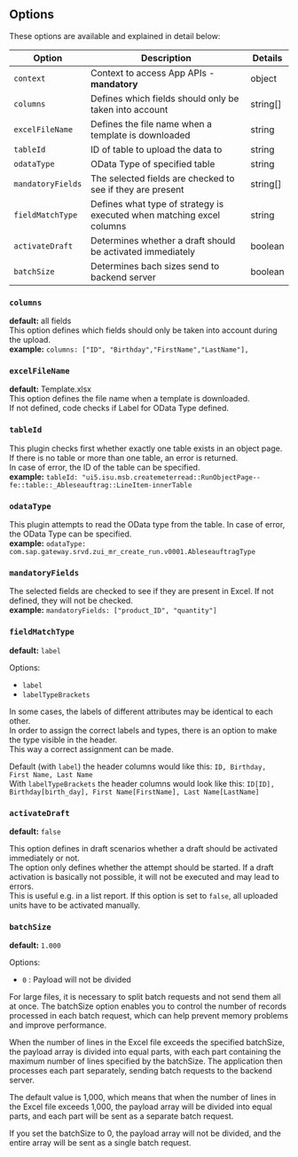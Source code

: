 ## Options

These options are available and explained in detail below:

| Option | Description | Details |
| ------ | --- | --- |
| `context` | Context to access App APIs - **mandatory**  | object |
| `columns` | Defines which fields should only be taken into account | string[] |
| `excelFileName` | Defines the file name when a template is downloaded | string |
| `tableId` | ID of table to upload the data to  | string |
| `odataType` | OData Type of specified table | string |
| `mandatoryFields`  | The selected fields are checked to see if they are present | string[] |
| `fieldMatchType` | Defines what type of strategy is executed when matching excel columns | string |
| `activateDraft` | Determines whether a draft should be activated immediately  | boolean |
| `batchSize` | Determines bach sizes send to backend server  | boolean |

### `columns`

**default:** all fields  
This option defines which fields should only be taken into account during the upload.  
**example:** `columns: ["ID", "Birthday","FirstName","LastName"],`

### `excelFileName`

**default:** Template.xlsx  
This option defines the file name when a template is downloaded.  
If not defined, code checks if Label for OData Type defined.

### `tableId`

This plugin checks first whether exactly one table exists in an object page.
If there is no table or more than one table, an error is returned.  
In case of error, the ID of the table can be specified.  
**example:** `tableId: "ui5.isu.msb.createmeterread::RunObjectPage--fe::table::_Ableseauftrag::LineItem-innerTable`

### `odataType`

This plugin attempts to read the OData type from the table.
In case of error, the OData Type can be specified.  
**example:** `odataType: com.sap.gateway.srvd.zui_mr_create_run.v0001.AbleseauftragType`

### `mandatoryFields`

The selected fields are checked to see if they are present in Excel.
If not defined, they will not be checked.  
**example:** `mandatoryFields: ["product_ID", "quantity"]`

### `fieldMatchType`

**default:** `label`

Options:  
- `label`  
- `labelTypeBrackets`

In some cases, the labels of different attributes may be identical to each other.  
In order to assign the correct labels and types, there is an option to make the type visible in the header.  
This way a correct assignment can be made.

Default (with `label`) the header columns would like this: `ID, Birthday, First Name, Last Name`  
With `labelTypeBrackets` the header columns would look like this: `ID[ID], Birthday[birth_day], First Name[FirstName], Last Name[LastName]`

### `activateDraft`

**default:** `false`

This option defines in draft scenarios whether a draft should be activated immediately or not.  
The option only defines whether the attempt should be started. If a draft activation is basically not possible, it will not be executed and may lead to errors.  
This is useful e.g. in a list report. If this option is set to `false`, all uploaded units have to be activated manually.

### `batchSize`

**default:** `1.000`

Options:  
- `0` : Payload will not be divided

For large files, it is necessary to split batch requests and not send them all at once. The batchSize option enables you to control the number of records processed in each batch request, which can help prevent memory problems and improve performance.

When the number of lines in the Excel file exceeds the specified batchSize, the payload array is divided into equal parts, with each part containing the maximum number of lines specified by the batchSize. The application then processes each part separately, sending batch requests to the backend server.

The default value is 1,000, which means that when the number of lines in the Excel file exceeds 1,000, the payload array will be divided into equal parts, and each part will be sent as a separate batch request. 

If you set the batchSize to 0, the payload array will not be divided, and the entire array will be sent as a single batch request.